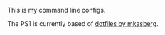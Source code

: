 This is my command line configs. 

The PS1 is currently based of [dotfiles by mkasberg](https://github.com/mkasberg/dotfiles/tree/master).


